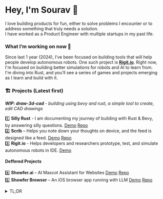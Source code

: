 # Hey, I'm Sourav 👋 

I love building products for fun, either to solve problems I encounter or to address something that truly needs a solution.  
I have worked as a Product Engineer with multiple startups in my past life.  

### What I’m working on now 🚀  
Since last 1 year (2024), I’ve been focused on building tools that will help people develop autonomous robots. One such project is **[Rigit.io](https://rigit.io)**.
Right now, I'm focused on building better simulations for robots and AI to learn from. I'm diving into Rust, and you'll see a series of games and projects emerging as I learn and build with it.

### 🏗️ Projects (Latest first)

**_WIP: draw-3d-cad_** - _building using bevy and rust, a simple tool to create, edit CAD drawings_

1️⃣ **Silly Rust** - I am documenting my journey of building with Rust & Bevy, by answering silly questions. [Demo](https://sillyrust.com) [Repo](https://github.com/sourav-bz/silly-rust)\
2️⃣ **Scrib** – Helps you note down your thoughts on device, and the feed is designed like a feed.  [Demo](https://x.com/sourav_bz/status/1894750973295493331) [Repo](https://github.com/sourav-bz/scrib)\
3️⃣ **Rigit.io** - Helps developers and researchers prototype, test, and simulate autonomous robots in IDE. [Demo](https://rigit.io)   

#### Deffered Projects
4️⃣ **Showfer.ai** – AI Mascot Assistant for Websites [Demo](https://showfer.ai) [Repo](https://github.com/sourav-bz/showfer-ai)\
5️⃣ **Showfer Browser** – An iOS browser app running with LLM [Demo](https://testflight.apple.com/join/dFRm16ED) [Repo](https://github.com/sourav-bz/showfer-browser)


<details>
<summary>TL;DR</summary>
Above are some projects that are currently public. You can: 
<ul>
  <li>
    Run them locally with your own keys.
  </li>
  <li>
    Create issues for feature requests.
  </li>
  <li>
    Build on top of my previous projects—just reach out!
  </li>
</ul>
<br>
If you’re interested in extending any of my work, feel free to message me on **[Twitter/X](https://x.com/sourav_bz)**. I’d be happy to share my learnings so you can avoid common pitfalls and reach your goals faster.
</details>
